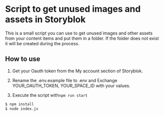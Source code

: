 # Script to get unused images and assets in Storyblok

This is a small script you can use to get unused images and other assets from your content items and put them in a folder. If the folder does not exist it will be created during the process.

## How to use

1. Get your Oauth token from the My account section of Storyblok.

2. Rename the .env.example file to .env and Exchange YOUR_OAUTH_TOKEN, YOUR_SPACE_ID with your values.

3. Execute the script with`npm run start`

```bash
$ npm install
$ node index.js
```
